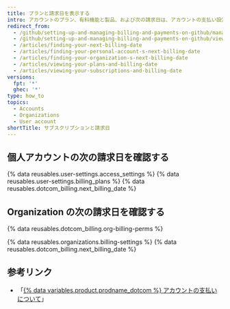 ```yaml
---
title: プランと請求日を表示する
intro: アカウントのプラン、有料機能と製品、および次の請求日は、アカウントの支払い設定で確認できます。
redirect_from:
  - /github/setting-up-and-managing-billing-and-payments-on-github/managing-your-github-billing-settings/viewing-your-subscriptions-and-billing-date
  - /github/setting-up-and-managing-billing-and-payments-on-github/viewing-your-subscriptions-and-billing-date
  - /articles/finding-your-next-billing-date
  - /articles/finding-your-personal-account-s-next-billing-date
  - /articles/finding-your-organization-s-next-billing-date
  - /articles/viewing-your-plans-and-billing-date
  - /articles/viewing-your-subscriptions-and-billing-date
versions:
  fpt: '*'
  ghec: '*'
type: how_to
topics:
  - Accounts
  - Organizations
  - User account
shortTitle: サブスクリプションと請求日
---
```


## 個人アカウントの次の請求日を確認する

{% data reusables.user-settings.access_settings %}
{% data reusables.user-settings.billing_plans %}
{% data reusables.dotcom_billing.next_billing_date %}

## Organization の次の請求日を確認する

{% data reusables.dotcom_billing.org-billing-perms %}

{% data reusables.organizations.billing-settings %}
{% data reusables.dotcom_billing.next_billing_date %}

## 参考リンク

- 「[{% data variables.product.prodname_dotcom %} アカウントの支払いについて](/articles/about-billing-for-github-accounts)」
